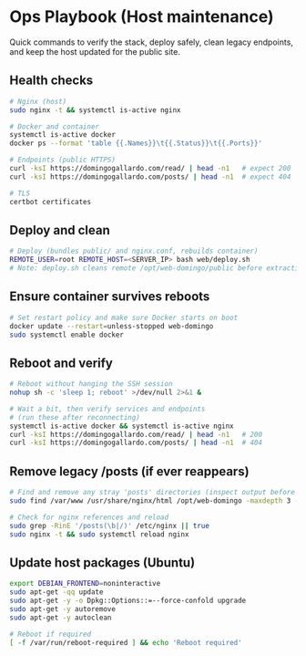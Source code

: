 # Ops Playbook (Host maintenance)

Quick commands to verify the stack, deploy safely, clean legacy endpoints, and keep the host updated for the public site.

## Health checks

```bash
# Nginx (host)
sudo nginx -t && systemctl is-active nginx

# Docker and container
systemctl is-active docker
docker ps --format 'table {{.Names}}\t{{.Status}}\t{{.Ports}}'

# Endpoints (public HTTPS)
curl -ksI https://domingogallardo.com/read/ | head -n1   # expect 200
curl -ksI https://domingogallardo.com/posts/ | head -n1  # expect 404

# TLS
certbot certificates
```

## Deploy and clean

```bash
# Deploy (bundles public/ and nginx.conf, rebuilds container)
REMOTE_USER=root REMOTE_HOST=<SERVER_IP> bash web/deploy.sh
# Note: deploy.sh cleans remote /opt/web-domingo/public before extracting to avoid stale files.
```

## Ensure container survives reboots

```bash
# Set restart policy and make sure Docker starts on boot
docker update --restart=unless-stopped web-domingo
sudo systemctl enable docker
```

## Reboot and verify

```bash
# Reboot without hanging the SSH session
nohup sh -c 'sleep 1; reboot' >/dev/null 2>&1 &

# Wait a bit, then verify services and endpoints
# (run these after reconnecting)
systemctl is-active docker && systemctl is-active nginx
curl -ksI https://domingogallardo.com/read/ | head -n1   # 200
curl -ksI https://domingogallardo.com/posts/ | head -n1  # 404
```

## Remove legacy /posts (if ever reappears)

```bash
# Find and remove any stray 'posts' directories (inspect output before removal)
sudo find /var/www /usr/share/nginx/html /opt/web-domingo -maxdepth 3 -type d -iname posts -print -exec sudo rm -rf {} +

# Check for nginx references and reload
sudo grep -RinE '/posts(\b|/)' /etc/nginx || true
sudo nginx -t && sudo systemctl reload nginx
```

## Update host packages (Ubuntu)

```bash
export DEBIAN_FRONTEND=noninteractive
sudo apt-get -qq update
sudo apt-get -y -o Dpkg::Options::=--force-confold upgrade
sudo apt-get -y autoremove
sudo apt-get -y autoclean

# Reboot if required
[ -f /var/run/reboot-required ] && echo 'Reboot required'
```

